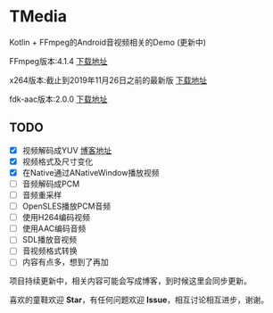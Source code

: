 # TMedia
Kotlin + FFmpeg的Android音视频相关的Demo (更新中)

FFmpeg版本:4.1.4 [下载地址](https://ffmpeg.org/download.html)

x264版本:截止到2019年11月26日之前的最新版 [下载地址](https://www.videolan.org/developers/x264.html)

fdk-aac版本:2.0.0 [下载地址](http://www.linuxfromscratch.org/blfs/view/svn/multimedia/fdk-aac.html)

## TODO
- [x] 视频解码成YUV [博客地址](https://blog.csdn.net/greyfreedom/article/details/103319635)
- [x] 视频格式及尺寸变化
- [x] 在Native通过ANativeWindow播放视频
- [ ] 音频解码成PCM
- [ ] 音频重采样
- [ ] OpenSLES播放PCM音频
- [ ] 使用H264编码视频
- [ ] 使用AAC编码音频
- [ ] SDL播放音视频
- [ ] 音视频格式转换
- [ ] 内容有点多，想到了再加

项目持续更新中，相关内容可能会写成博客，到时候这里会同步更新。

喜欢的童鞋欢迎 **Star**，有任何问题欢迎 **Issue**，相互讨论相互进步，谢谢。



 
